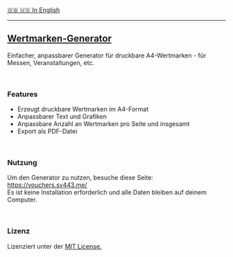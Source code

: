 [🇬🇧 🇺🇸 In English](./README.md)

---

## [Wertmarken-Generator](https://vouchers.sv443.me/)
Einfacher, anpassbarer Generator für druckbare A4-Wertmarken - für Messen, Veranstaltungen, etc.

<br>

### Features
- Erzeugt druckbare Wertmarken im A4-Format
- Anpassbarer Text und Grafiken
- Anpassbare Anzahl an Wertmarken pro Seite und insgesamt
- Export als PDF-Datei

<br>

### Nutzung
Um den Generator zu nutzen, besuche diese Seite: https://vouchers.sv443.me/  
Es ist keine Installation erforderlich und alle Daten bleiben auf deinem Computer.

<br>

### Lizenz
Lizenziert unter der [MIT License.](./LICENSE.txt)
